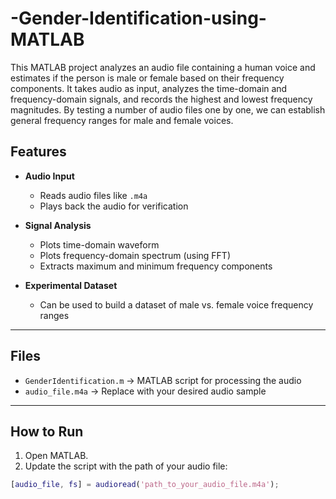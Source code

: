 
# -Gender-Identification-using-MATLAB

This MATLAB project analyzes an audio file containing a human voice and estimates if the person is male or female based on their frequency components.
It takes audio as input, analyzes the time-domain and frequency-domain signals, and records the highest and lowest frequency magnitudes.
By testing a number of audio files one by one, we can establish general frequency ranges for male and female voices.


## Features
- **Audio Input**
  - Reads audio files like `.m4a`
  - Plays back the audio for verification

- **Signal Analysis**
  - Plots time-domain waveform
  - Plots frequency-domain spectrum (using FFT)
  - Extracts maximum and minimum frequency components

- **Experimental Dataset**
  - Can be used to build a dataset of male vs. female voice frequency ranges

---

## Files
- `GenderIdentification.m` → MATLAB script for processing the audio
- `audio_file.m4a` → Replace with your desired audio sample

---

## How to Run
1. Open MATLAB.
2. Update the script with the path of your audio file:

```matlab
[audio_file, fs] = audioread('path_to_your_audio_file.m4a');
